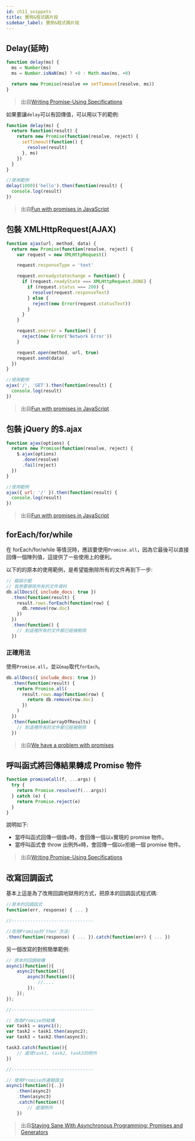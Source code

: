```yaml
---
id: ch11_snippets
title: 實例&程式碼片段
sidebar_label: 實例&程式碼片段
---
```


## Delay(延時)

```js
function delay(ms) {
  ms = Number(ms)
  ms = Number.isNaN(ms) ? +0 : Math.max(ms, +0)

  return new Promise(resolve => setTimeout(resolve, ms))
}
```

> 出自[Writing Promise-Using Specifications](https://www.w3.org/2001/tag/doc/promises-guide#example-delay)

如果要讓`delay`可以有回傳值，可以用以下的範例:

```js
function delay(ms) {
  return function(result) {
    return new Promise(function(resolve, reject) {
      setTimeout(function() {
        resolve(result)
      }, ms)
    })
  }
}

//使用範例
delay(1000)('hello').then(function(result) {
  console.log(result)
})
```

> 出自[Fun with promises in JavaScript](https://www.stephanboyer.com/post/107/fun-with-promises-in-javascript)

## 包裝 XMLHttpRequest(AJAX)

```js
function ajax(url, method, data) {
  return new Promise(function(resolve, reject) {
    var request = new XMLHttpRequest()

    request.responseType = 'text'

    request.onreadystatechange = function() {
      if (request.readyState === XMLHttpRequest.DONE) {
        if (request.status === 200) {
          resolve(request.responseText)
        } else {
          reject(new Error(request.statusText))
        }
      }
    }

    request.onerror = function() {
      reject(new Error('Network Error'))
    }

    request.open(method, url, true)
    request.send(data)
  })
}

//使用範例
ajax('/', 'GET').then(function(result) {
  console.log(result)
})
```

> 出自[Fun with promises in JavaScript](https://www.stephanboyer.com/post/107/fun-with-promises-in-javascript)

## 包裝 jQuery 的\$.ajax

```js
function ajax(options) {
  return new Promise(function(resolve, reject) {
    $.ajax(options)
      .done(resolve)
      .fail(reject)
  })
}

//使用範例
ajax({ url: '/' }).then(function(result) {
  console.log(result)
})
```

> 出自[Fun with promises in JavaScript](https://www.stephanboyer.com/post/107/fun-with-promises-in-javascript)

## forEach/for/while

在 forEach/for/while 等情況時，應該要使用`Promise.all`，因為它最後可以直接回傳一個陣列值，這提供了一些使用上的便利。

以下的的原本的使用範例，是希望能刪除所有的文件再到下一步:

```js
// 錯誤示範
// 我想要移除所有的文件資料
db.allDocs({ include_docs: true })
  .then(function(result) {
    result.rows.forEach(function(row) {
      db.remove(row.doc)
    })
  })
  .then(function() {
    // 到這裡所有的文件都已經被刪除
  })
```

### 正確用法

使用`Promise.all`，並以`map`取代`forEach`。

```js
db.allDocs({ include_docs: true })
  .then(function(result) {
    return Promise.all(
      result.rows.map(function(row) {
        return db.remove(row.doc)
      })
    )
  })
  .then(function(arrayOfResults) {
    // 到這裡所有的文件都已經被刪除
  })
```

> 出自[We have a problem with promises](https://pouchdb.com/2015/05/18/we-have-a-problem-with-promises.html)

## 呼叫函式將回傳結果轉成 Promise 物件

```js
function promiseCall(f, ...args) {
  try {
    return Promise.resolve(f(...args))
  } catch (e) {
    return Promise.reject(e)
  }
}
```

說明如下:

- 當呼叫函式回傳一個值`v`時，會回傳一個以`v`實現的 promise 物件。
- 當呼叫函式會 throw 出例外`e`時，會回傳一個以`e`拒絕一個 promise 物件。

> 出自[Writing Promise-Using Specifications](https://www.w3.org/2001/tag/doc/promises-guide#shorthand-promise-calling)

## 改寫回調函式

基本上這是為了改用回調地獄用的方式，把原本的回調函式程式碼:

```js
//原本的回調函式
function(err, response) { ... }

//-------------------------------

//改用Promise的`then`方法:
.then(function(response) { ... }).catch(function(err) { ... })
```

另一個改寫的對照簡單範例:

```js
// 原本的回調結構
async1(function(){
    async2(function(){
        async3(function(){
            //....
        });
    });
});

//-------------------------------

// 改為Promise的結構
var task1 = async1();
var task2 = task1.then(async2);
var task3 = task2.then(async3);

task3.catch(function(){
    // 處理task1, task2, task3的例外
})

//-------------------------------

// 使用Promise的連鎖語法
async1(function(){..})
    .then(async2)
    .then(async3)
    .catch(function(){
        // 處理例外
    })
```

> 出自[Staying Sane With Asynchronous Programming: Promises and Generators](http://colintoh.com/blog/staying-sane-with-asynchronous-programming-promises-and-generators)
